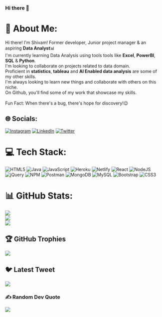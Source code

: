 ### Hi there 👋

<!--
**Shivam-Uniyal/Shivam-Uniyal** is a ✨ _special_ ✨ repository because its `README.md` (this file) appears on your GitHub profile.

Here are some ideas to get you started:

- 🔭 I’m currently working on ...
- 🌱 I’m currently learning ...
- 👯 I’m looking to collaborate on ...
- 🤔 I’m looking for help with ...
- 💬 Ask me about ...
- 📫 How to reach me: ...
- 😄 Pronouns: ...
- ⚡ Fun fact: ...
-->

# 💫 About Me:
Hi there! I'm Shivam! Former developer, Junior project manager & an aspiring **Data Analyst**📊<br>I'm currently learning Data Analysis using tools tools like **Excel**, **PowerBI**, **SQL** & **Python**.<br>I'm looking to collaborate on projects related to data domain.<br>Proficient in **statistics**, **tableau** and **AI Enabled data analysis** are some of my other skills.<br>I'm always looking to learn new things and collaborate with others on this niche.<br>On Github, you'll find some of my work that showcase my skills.<br><br>Fun Fact: When there's a bug, there's hope for discovery!😉


## 🌐 Socials:
[![Instagram](https://img.shields.io/badge/Instagram-%23E4405F.svg?logo=Instagram&logoColor=white)](https://instagram.com/ig_shivam25) [![LinkedIn](https://img.shields.io/badge/LinkedIn-%230077B5.svg?logo=linkedin&logoColor=white)](https://linkedin.com/in/shivam-uniyal-5494951ba) [![Twitter](https://img.shields.io/badge/Twitter-%231DA1F2.svg?logo=Twitter&logoColor=white)](https://twitter.com/@its_Shivamstwt) 

# 💻 Tech Stack:
![HTML5](https://img.shields.io/badge/html5-%23E34F26.svg?style=flat&logo=html5&logoColor=white) ![Java](https://img.shields.io/badge/java-%23ED8B00.svg?style=flat&logo=java&logoColor=white) ![JavaScript](https://img.shields.io/badge/javascript-%23323330.svg?style=flat&logo=javascript&logoColor=%23F7DF1E) ![Heroku](https://img.shields.io/badge/heroku-%23430098.svg?style=flat&logo=heroku&logoColor=white) ![Netlify](https://img.shields.io/badge/netlify-%23000000.svg?style=flat&logo=netlify&logoColor=#00C7B7) ![React](https://img.shields.io/badge/react-%2320232a.svg?style=flat&logo=react&logoColor=%2361DAFB) ![NodeJS](https://img.shields.io/badge/node.js-6DA55F?style=flat&logo=node.js&logoColor=white) ![jQuery](https://img.shields.io/badge/jquery-%230769AD.svg?style=flat&logo=jquery&logoColor=white) ![NPM](https://img.shields.io/badge/NPM-%23000000.svg?style=flat&logo=npm&logoColor=white) ![Postman](https://img.shields.io/badge/Postman-FF6C37?style=flat&logo=postman&logoColor=white) ![MongoDB](https://img.shields.io/badge/MongoDB-%234ea94b.svg?style=flat&logo=mongodb&logoColor=white) ![MySQL](https://img.shields.io/badge/mysql-%2300f.svg?style=flat&logo=mysql&logoColor=white) ![Bootstrap](https://img.shields.io/badge/bootstrap-%23563D7C.svg?style=flat&logo=bootstrap&logoColor=white) ![CSS3](https://img.shields.io/badge/css3-%231572B6.svg?style=flat&logo=css3&logoColor=white)
# 📊 GitHub Stats:
![](https://github-readme-stats.vercel.app/api?username=Shivam-Uniyal&theme=shades-of-purple&hide_border=false&include_all_commits=false&count_private=false)<br/>
![](https://github-readme-streak-stats.herokuapp.com/?user=Shivam-Uniyal&theme=shades-of-purple&hide_border=false)<br/>
![](https://github-readme-stats.vercel.app/api/top-langs/?username=Shivam-Uniyal&theme=shades-of-purple&hide_border=false&include_all_commits=false&count_private=false&layout=compact)

## 🏆 GitHub Trophies
![](https://github-profile-trophy.vercel.app/?username=Shivam-Uniyal&theme=buddhism&no-frame=true&no-bg=true&margin-w=4)

## 🐦 Latest Tweet
[![](https://gtce.itsvg.in/api?username=@its_Shivamstwt)](https://github.com/VishwaGauravIn/github-twitter-card-embed)

### ✍️ Random Dev Quote
![](https://quotes-github-readme.vercel.app/api?type=horizontal&theme=radical)


<!-- Proudly created with GPRM ( https://gprm.itsvg.in ) -->
